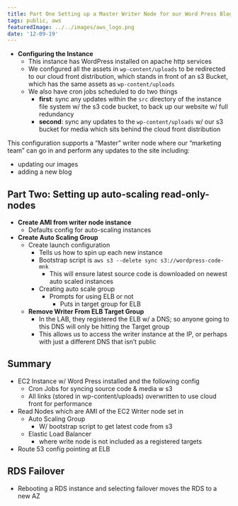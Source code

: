 ```yaml
---
title: Part One Setting up a Master Writer Node for our Word Press Blog
tags: public, aws
featuredImage: ../../images/aws_logo.png
date: '12-09-19'
---
```


- **Configuring the Instance**
    - This instance has WordPress installed on apache http services
    - We configured all the assets in `wp-content/uploads` to be redirected to our cloud front distribution, which stands in front of an s3 Bucket, which has the same assets as `wp-content/uploads`
    - We also have cron jobs scheduled to do two things
        - **first**: sync any updates within the `src` directory of the instance file system w/ the s3 code bucket, to back up our website w/ full redundancy
        - **second**: sync any updates to the `wp-content/uploads` w/ our s3 bucket for media which sits behind the cloud front distribution

This configuration supports a “Master” writer node where our “marketing team” can go in and perform any updates to the site including:
- updating our images
- adding a new blog


## Part Two: Setting up auto-scaling read-only-nodes
- **Create AMI from writer node instance**
    - Defaults config for auto-scaling instances
- **Create Auto Scaling Group**
    - Create launch configuration
        - Tells us how to spin up each new instance
        - Bootstrap script is `aws s3 --delete sync s3://wordpress-code-mnk`
            - This will ensure latest source code is downloaded on newest auto scaled instances
        - Creating auto scale group
            - Prompts for using ELB or not
                - Puts in target group for ELB
    - **Remove Writer From ELB Target Group**
        - In the LAB, they registered the ELB w/ a DNS; so anyone going to this DNS will only be hitting the Target group
        - This allows us to access the writer instance at the IP, or perhaps with just a different DNS that isn’t public

## Summary
- EC2 Instance w/ Word Press installed and the following config
    - Cron Jobs for syncing source code & media w s3
    - All links (stored in wp-content/uploads) overwritten to use cloud front for performance
- Read Nodes which are AMI of the EC2 Writer node set in 
    - Auto Scaling Group
        - W/ bootstrap script to get latest code from s3
    - Elastic Load Balancer
        - where write node is not included as a registered targets
- Route 53 config pointing at ELB

## RDS Failover
- Rebooting a RDS instance and selecting failover moves the RDS to a new AZ